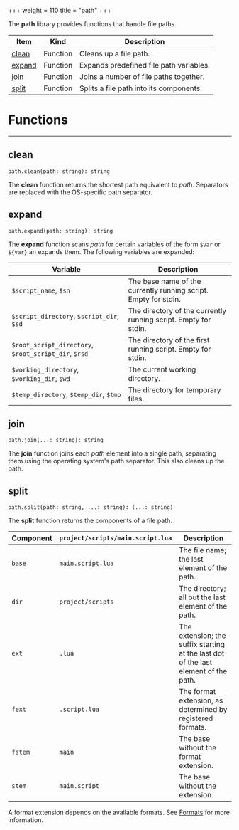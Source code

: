 +++
weight = 110
title = "path"
+++

The **path** library provides functions that handle file paths.

<div class="api-list one two">

| Item | Kind | Description |
| --- | --- | --- |
| [clean](#clean) | Function | Cleans up a file path. |
| [expand](#expand) | Function | Expands predefined file path variables. |
| [join](#join) | Function | Joins a number of file paths together. |
| [split](#split) | Function | Splits a file path into its components. |

</div>

# Functions

----

## clean

 `path.clean(path: string): string`

The **clean** function returns the shortest path equivalent to
*path*. Separators are replaced with the OS-specific path separator.

## expand

 `path.expand(path: string): string`

The **expand** function scans *path* for certain variables of the
form `$var` or `${var}` an expands them. The following
variables are expanded:

| Variable | Description |
| --- | --- |
| `$script_name`, `$sn` | The base name of the currently running script. Empty for stdin. |
| `$script_directory`, `$script_dir`, `$sd` | The directory of the currently running script. Empty for stdin. |
| `$root_script_directory`, `$root_script_dir`, `$rsd` | The directory of the first running script. Empty for stdin. |
| `$working_directory`, `$working_dir`, `$wd` | The current working directory. |
| `$temp_directory`, `$temp_dir`, `$tmp` | The directory for temporary files. |

## join

 `path.join(...: string): string`

The **join** function joins each *path* element into a single path,
separating them using the operating system's path separator. This also cleans up
the path.

## split

 `path.split(path: string, ...: string): (...: string)`

The **split** function returns the components of a file path.

| Component | `project/scripts/main.script.lua` | Description |
| --- | --- | --- |
| `base` | `main.script.lua` | The file name; the last element of the path. |
| `dir` | `project/scripts` | The directory; all but the last element of the path. |
| `ext` | `.lua` | The extension; the suffix starting at the last dot of the last element of the path. |
| `fext` | `.script.lua` | The format extension, as determined by registered formats. |
| `fstem` | `main` | The base without the format extension. |
| `stem` | `main.script` | The base without the extension. |

A format extension depends on the available formats. See [Formats](formats.md) for more information.